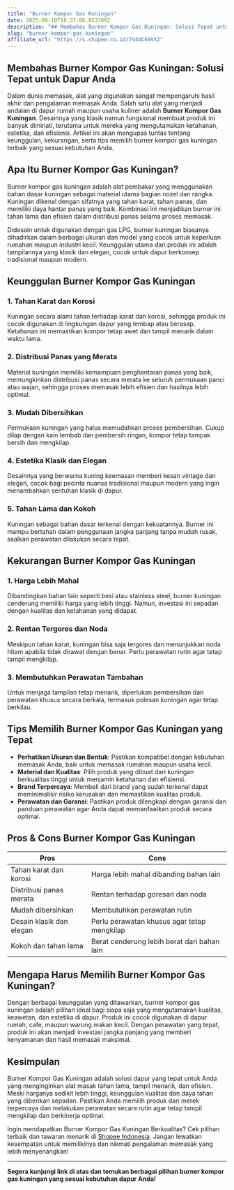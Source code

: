 ```yaml
---
title: "Burner Kompor Gas Kuningan"
date: 2025-09-10T16:37:06.853708Z
description: "## Membahas Burner Kompor Gas Kuningan: Solusi Tepat untuk Dapur Anda..."
slug: "burner-kompor-gas-kuningan"
affiliate_url: "https://s.shopee.co.id/7V44C68VX2"
---
```

## Membahas Burner Kompor Gas Kuningan: Solusi Tepat untuk Dapur Anda

Dalam dunia memasak, alat yang digunakan sangat mempengaruhi hasil akhir dan pengalaman memasak Anda. Salah satu alat yang menjadi andalan di dapur rumah maupun usaha kuliner adalah **Burner Kompor Gas Kuningan**. Desainnya yang klasik namun fungsional membuat produk ini banyak diminati, terutama untuk mereka yang mengutamakan ketahanan, estetika, dan efisiensi. Artikel ini akan mengupas tuntas tentang keunggulan, kekurangan, serta tips memilih burner kompor gas kuningan terbaik yang sesuai kebutuhan Anda.

## Apa Itu Burner Kompor Gas Kuningan?

Burner kompor gas kuningan adalah alat pembakar yang menggunakan bahan dasar kuningan sebagai material utama bagian nozel dan rangka. Kuningan dikenal dengan sifatnya yang tahan karat, tahan panas, dan memiliki daya hantar panas yang baik. Kombinasi ini menjadikan burner ini tahan lama dan efisien dalam distribusi panas selama proses memasak. 

Didesain untuk digunakan dengan gas LPG, burner kuningan biasanya dihadirkan dalam berbagai ukuran dan model yang cocok untuk keperluan rumahan maupun industri kecil. Keunggulan utama dari produk ini adalah tampilannya yang klasik dan elegan, cocok untuk dapur berkonsep tradisional maupun modern.

## Keunggulan Burner Kompor Gas Kuningan

### 1. Tahan Karat dan Korosi

Kuningan secara alami tahan terhadap karat dan korosi, sehingga produk ini cocok digunakan di lingkungan dapur yang lembap atau berasap. Ketahanan ini memastikan kompor tetap awet dan tampil menarik dalam waktu lama.

### 2. Distribusi Panas yang Merata

Material kuningan memiliki kemampuan penghantaran panas yang baik, memungkinkan distribusi panas secara merata ke seluruh permukaan panci atau wajan, sehingga proses memasak lebih efisien dan hasilnya lebih optimal.

### 3. Mudah Dibersihkan

Permukaan kuningan yang halus memudahkan proses pembersihan. Cukup dilap dengan kain lembab dan pembersih ringan, kompor tetap tampak bersih dan mengkilap.

### 4. Estetika Klasik dan Elegan

Desainnya yang berwarna kuning keemasan memberi kesan vintage dan elegan, cocok bagi pecinta nuansa tradisional maupun modern yang ingin menambahkan sentuhan klasik di dapur.

### 5. Tahan Lama dan Kokoh

Kuningan sebagai bahan dasar terkenal dengan kekuatannya. Burner ini mampu bertahan dalam penggunaan jangka panjang tanpa mudah rusak, asalkan perawatan dilakukan secara tepat.

## Kekurangan Burner Kompor Gas Kuningan

### 1. Harga Lebih Mahal

Dibandingkan bahan lain seperti besi atau stainless steel, burner kuningan cenderung memiliki harga yang lebih tinggi. Namun, investasi ini sepadan dengan kualitas dan ketahanan yang didapat.

### 2. Rentan Tergores dan Noda

Meskipun tahan karat, kuningan bisa saja tergores dan menunjukkan noda hitam apabila tidak dirawat dengan benar. Perlu perawatan rutin agar tetap tampil mengkilap.

### 3. Membutuhkan Perawatan Tambahan

Untuk menjaga tampilan tetap menarik, diperlukan pembersihan dan perawatan khusus secara berkala, termasuk polesan kuningan agar tetap berkilau.

## Tips Memilih Burner Kompor Gas Kuningan yang Tepat

- **Perhatikan Ukuran dan Bentuk**: Pastikan kompatibel dengan kebutuhan memasak Anda, baik untuk memasak rumahan maupun usaha kecil.
- **Material dan Kualitas**: Pilih produk yang dibuat dari kuningan berkualitas tinggi untuk menjamin ketahanan dan efisiensi.
- **Brand Terpercaya**: Membeli dari brand yang sudah terkenal dapat meminimalisir risiko kerusakan dan memastikan kualitas produk.
- **Perawatan dan Garansi**: Pastikan produk dilengkapi dengan garansi dan panduan perawatan agar Anda dapat memanfaatkan produk secara optimal.

## Pros & Cons Burner Kompor Gas Kuningan

| **Pros**                                         | **Cons**                                                    |
|--------------------------------------------------|--------------------------------------------------------------|
| Tahan karat dan korosi                         | Harga lebih mahal dibanding bahan lain                     |
| Distribusi panas merata                         | Rentan terhadap goresan dan noda                         |
| Mudah dibersihkan                              | Membutuhkan perawatan rutin                            |
| Desain klasik dan elegan                         | Perlu perawatan khusus agar tetap mengkilap             |
| Kokoh dan tahan lama                           | Berat cenderung lebih berat dari bahan lain             |

## Mengapa Harus Memilih Burner Kompor Gas Kuningan?

Dengan berbagai keunggulan yang ditawarkan, burner kompor gas kuningan adalah pilihan ideal bagi siapa saja yang mengutamakan kualitas, keawetan, dan estetika di dapur. Produk ini cocok digunakan di dapur rumah, cafe, maupun warung makan kecil. Dengan perawatan yang tepat, produk ini akan menjadi investasi jangka panjang yang memberi kenyamanan dan hasil memasak maksimal.

## Kesimpulan

Burner Kompor Gas Kuningan adalah solusi dapur yang tepat untuk Anda yang menginginkan alat masak tahan lama, tampil menarik, dan efisien. Meski harganya sedikit lebih tinggi, keunggulan kualitas dan daya tahan yang diberikan sepadan. Pastikan Anda memilih produk dari merek terpercaya dan melakukan perawatan secara rutin agar tetap tampil mengkilap dan berkinerja optimal.

Ingin mendapatkan Burner Kompor Gas Kuningan Berkualitas? Cek pilihan terbaik dan tawaran menarik di [Shopee Indonesia](https://s.shopee.co.id/7V44C68VX2). Jangan lewatkan kesempatan untuk memilikinya dan nikmati pengalaman memasak yang lebih menyenangkan!

---

**Segera kunjungi link di atas dan temukan berbagai pilihan burner kompor gas kuningan yang sesuai kebutuhan dapur Anda!**